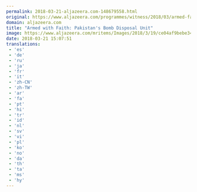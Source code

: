 ```yaml
---
permalink: 2018-03-21-aljazeera.com-148679558.html
original: https://www.aljazeera.com/programmes/witness/2018/03/armed-faith-pakistan-bomb-disposal-unit-180319080236590.html
domain: aljazeera.com
title: "Armed with Faith: Pakistan's Bomb Disposal Unit"
image: https://www.aljazeera.com/mritems/Images/2018/3/19/ce04af9bebe3463fbd1efe8d6935068d_18.jpg
date: 2018-03-21 15:07:51
translations: 
 - 'es'
 - 'de'
 - 'ru'
 - 'ja'
 - 'fr'
 - 'it'
 - 'zh-CN'
 - 'zh-TW'
 - 'ar'
 - 'fa'
 - 'pt'
 - 'hi'
 - 'tr'
 - 'id'
 - 'nl'
 - 'sv'
 - 'vi'
 - 'pl'
 - 'ko'
 - 'no'
 - 'da'
 - 'th'
 - 'ta'
 - 'ms'
 - 'hy'
---
```


